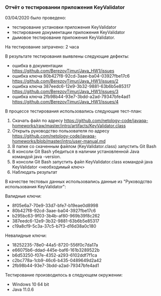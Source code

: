 ### Отчёт о тестировании приложения KeyValidator

03/04/2020 было проведено:
- тестирование установки приложения KeyValidator
- тестирование документации приложения KeyValidator
- дымовое тестирование приложения KeyValidator.

На тестирование затрачено: 2 часа

В результате тестирования выявлены следующие дефекты:

- ошибка в документации https://github.com/BerezovTimur/Java_HW1/issues
- ошибка ключа 80b427f8-92cd-3aae-ba04-03927fbe17c6 https://github.com/BerezovTimur/Java_HW1/issues/2
- ошибка ключа 387eedc6-12e9-3b32-9881-63b6b5e85317 https://github.com/BerezovTimur/Java_HW1/issues/3
- ошибка ключа 2fb98b44-93e7-3bdd-a2ad-79347bfe4ad1 https://github.com/BerezovTimur/Java_HW1/issues/4

В процессе тестирования использовались следующие тест-план:

 1. Скачать файл по адресу https://github.com/netology-code/javaqa-homeworks/raw/master/intro/artifacts/KeyValidator.class
 2. Открыть руководство пользователя по адресу https://github.com/netology-code/javaqa-homeworks/blob/master/intro/user-manual.md
 3. В папке со скаченным файлом (KeyValidator.class) запустить Git Bash
 4. В консоли Git Bash убедиться в наличии установленной Java командой java -version.
 5. В консоли Git Bash запустить файл KeyValidator.class командой java KeyValidator <необходимый ключ>
 6. Наблюдать результат

В качестве тестовых данных использовались данные из "Руководство использования KeyValidator":

Валидные ключи:

- 8f05e6a7-70e9-33d7-bfe7-b19eae0d8998
- 80b427f8-92cd-3aae-ba04-3927fbe17c6
- b295bc63-9f03-3b4b-af80-969b39f8c262
- 387eedc6-12e9-3b32-9881-63b6b5e85317
- c19a8cf9-5c3a-37c5-b7f3-d16d38a0c180

Невалидные ключи:

- 18252235-78e0-44a5-8720-556f0c7da17a
- e66075b6-ddad-445e-baf6-161b3289522b
- b6d53250-f07e-4352-a293-6102ddf7f1ca
- c2bc778a-1cb9-46c6-b435-0489649d2a42
- 2fb98b44-93e7-3bdd-a2ad-79347bfe4ad1

Тестирование производилось в следующем окружении:

- Windows 10 64 bit
-  Java 11.0.6
